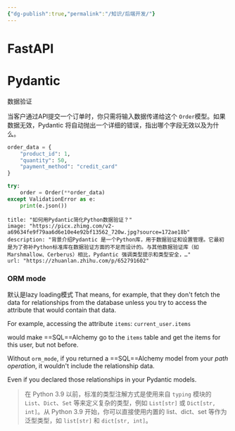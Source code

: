 ```yaml
---
{"dg-publish":true,"permalink":"/知识/后端开发/"}
---
```



# FastAPI

# Pydantic

数据验证

当客户通过API提交一个订单时，你只需将输入数据传递给这个 `Order`模型。如果数据无效，Pydantic 将自动抛出一个详细的错误，指出哪个字段无效以及为什么。

```python
order_data = {
    "product_id": 1,
    "quantity": 50,
    "payment_method": "credit_card"
}

try:
    order = Order(**order_data)
except ValidationError as e:
    print(e.json())
```

```embed
title: "如何用Pydantic简化Python数据验证？"
image: "https://picx.zhimg.com/v2-a69634fe9f79aa6d6e10e4e92bf13562_720w.jpg?source=172ae18b"
description: "背景介绍Pydantic 是一个Python库，用于数据验证和设置管理。它最初是为了弥补Python标准库在数据验证方面的不足而设计的。与其他数据验证库（如 Marshmallow、Cerberus）相比，Pydantic 强调类型提示和类型安全，…"
url: "https://zhuanlan.zhihu.com/p/652791602"
```

### ORM mode
默认是lazy loading模式
That means, for example, that they don't fetch the data for relationships from the database unless you try to access the attribute that would contain that data.

For example, accessing the attribute `items`:
`current_user.items`

would make ==SQL==Alchemy go to the `items` table and get the items for this user, but not before.

Without `orm_mode`, if you returned a ==SQL==Alchemy model from your _path operation_, it wouldn't include the relationship data.

Even if you declared those relationships in your Pydantic models.

>在 Python 3.9 以前，标准的类型注解方式是使用来自 `typing` 模块的 `List`、`Dict`、`Set` 等来定义复杂的类型，例如 `List[str]` 或 `Dict[str, int]`。从 Python 3.9 开始，你可以直接使用内置的 list、dict、set 等作为泛型类型，如 `list[str]` 和 `dict[str, int]`。

